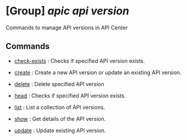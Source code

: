 # [Group] _apic api version_

Commands to manage API versions in API Center

## Commands

- [check-exists](/Commands/apic/api/version/_check-exists.md)
: Checks if specified API version exists.

- [create](/Commands/apic/api/version/_create.md)
: Create a new API version or update an existing API version.

- [delete](/Commands/apic/api/version/_delete.md)
: Delete specified API version

- [head](/Commands/apic/api/version/_head.md)
: Checks if specified API version exists.

- [list](/Commands/apic/api/version/_list.md)
: List a collection of API versions.

- [show](/Commands/apic/api/version/_show.md)
: Get details of the API version.

- [update](/Commands/apic/api/version/_update.md)
: Update existing API version.
